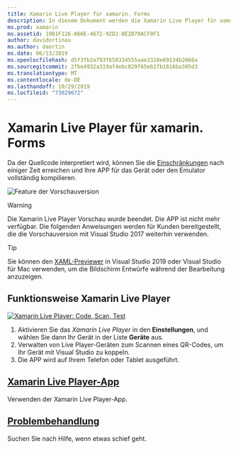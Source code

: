 ```yaml
---
title: Xamarin Live Player für xamarin. Forms
description: In diesem Dokument werden die Xamarin Live Player für xamarin. Forms erläutert, die Installation, die Xamarin Live Player-App, Beispiele für die Verwendung Xamarin Live Player, Einschränkungen und Problembehandlung beschrieben.
ms.prod: xamarin
ms.assetid: 19B1F126-866E-4672-92D2-BE2B70ACF0F1
author: davidortinau
ms.author: daortin
ms.date: 06/13/2019
ms.openlocfilehash: d5f3fb2a793f658334555aae3328e69134b2666a
ms.sourcegitcommit: 2fbe4932a319af4ebc829f65eb1fb1816ba305d3
ms.translationtype: MT
ms.contentlocale: de-DE
ms.lasthandoff: 10/29/2019
ms.locfileid: "73029672"
---
```

# <a name="xamarin-live-player-for-xamarinforms"></a>Xamarin Live Player für xamarin. Forms

Da der Quellcode interpretiert wird, können Sie die [Einschränkungen](limitations.md) nach einiger Zeit erreichen und Ihre APP für das Gerät oder den Emulator vollständig kompilieren.

![Feature der Vorschauversion](~/media/shared/preview.png)

> [!WARNING]
> Die Xamarin Live Player Vorschau wurde beendet. Die APP ist nicht mehr verfügbar. Die folgenden Anweisungen werden für Kunden bereitgestellt, die die Vorschauversion mit Visual Studio 2017 weiterhin verwenden.

> [!TIP]
> Sie können den [XAML-Previewer](~/xamarin-forms/xaml/xaml-previewer/index.md) in Visual Studio 2019 oder Visual Studio für Mac verwenden, um die Bildschirm Entwürfe während der Bearbeitung anzuzeigen.

## <a name="how-xamarin-live-player-worked"></a>Funktionsweise Xamarin Live Player

[![Xamarin Live Player: Code, Scan, Test](images/xamarin-live.png)](images/xamarin-live-sml.png#lightbox)

1. Aktivieren Sie das *Xamarin Live Player* in den **Einstellungen**, und wählen Sie dann Ihr Gerät in der Liste **Geräte** aus.
2. Verwalten von Live Player-Geräten zum Scannen eines QR-Codes, um Ihr Gerät mit Visual Studio zu koppeln.
3. Die APP wird auf Ihrem Telefon oder Tablet ausgeführt.

## <a name="xamarin-live-player-appplayermd"></a>[Xamarin Live Player-App](player.md)

Verwenden der Xamarin Live Player-App.

## <a name="troubleshootingtroubleshootingmd"></a>[Problembehandlung](troubleshooting.md)

Suchen Sie nach Hilfe, wenn etwas schief geht.
